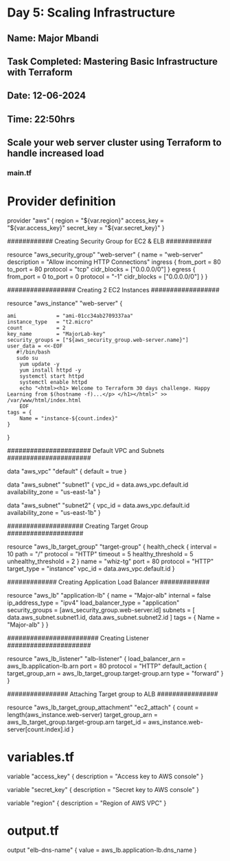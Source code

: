 # Day 5: Scaling Infrastructure

## Name: Major Mbandi
## Task Completed: Mastering Basic Infrastructure with Terraform
## Date: 12-06-2024
## Time: 22:50hrs

## Scale your web server cluster using Terraform to handle increased load

### main.tf
# Provider definition
provider "aws" {
    region     = "${var.region}"
    access_key = "${var.access_key}"
    secret_key = "${var.secret_key}"
}

############ Creating Security Group for EC2 & ELB ############

resource "aws_security_group" "web-server" {
    name        = "web-server"
    description = "Allow incoming HTTP Connections"
    ingress {
        from_port   = 80
        to_port     = 80
        protocol    = "tcp"
        cidr_blocks = ["0.0.0.0/0"]
    }
    egress {
        from_port   = 0
        to_port     = 0
        protocol    = "-1"
        cidr_blocks = ["0.0.0.0/0"]
    }
}

 ################## Creating 2 EC2 Instances ##################

resource "aws_instance" "web-server" {

    ami             = "ami-01cc34ab2709337aa"
    instance_type   = "t2.micro"
    count           = 2
    key_name        = "MajorLab-key"
    security_groups = ["${aws_security_group.web-server.name}"]
    user_data = <<-EOF
       #!/bin/bash
       sudo su
        yum update -y
        yum install httpd -y
        systemctl start httpd
        systemctl enable httpd
        echo "<html><h1> Welcome to Terraform 30 days challenge. Happy Learning from $(hostname -f)...</p> </h1></html>" >> /var/www/html/index.html
        EOF
    tags = {
        Name = "instance-${count.index}"
    }
}

###################### Default VPC and Subnets ######################

data "aws_vpc" "default" {
    default = true
}

data "aws_subnet" "subnet1" {
    vpc_id = data.aws_vpc.default.id
    availability_zone = "us-east-1a"
}

data "aws_subnet" "subnet2" {
    vpc_id = data.aws_vpc.default.id
    availability_zone = "us-east-1b"
}

#################### Creating Target Group ####################

resource "aws_lb_target_group" "target-group" {
    health_check {
        interval            = 10
        path                = "/"
        protocol            = "HTTP"
        timeout             = 5
        healthy_threshold   = 5
        unhealthy_threshold = 2
    }
    name          = "whiz-tg"
    port          = 80
    protocol      = "HTTP"
    target_type   = "instance"
    vpc_id = data.aws_vpc.default.id
}

############# Creating Application Load Balancer #############

resource "aws_lb" "application-lb" {
    name            = "Major-alb"
    internal        = false
    ip_address_type     = "ipv4"
    load_balancer_type = "application"
    security_groups = [aws_security_group.web-server.id]
    subnets = [
                data.aws_subnet.subnet1.id,
                data.aws_subnet.subnet2.id
                ]
    tags = {
        Name = "Major-alb"
    }
}

######################## Creating Listener ######################

resource "aws_lb_listener" "alb-listener" {
    load_balancer_arn          = aws_lb.application-lb.arn
    port                       = 80
    protocol                   = "HTTP"
    default_action {
        target_group_arn         = aws_lb_target_group.target-group.arn
        type                     = "forward"
    }
}

################ Attaching Target group to ALB ################

resource "aws_lb_target_group_attachment" "ec2_attach" {
    count = length(aws_instance.web-server)
    target_group_arn = aws_lb_target_group.target-group.arn
    target_id        = aws_instance.web-server[count.index].id
}

# variables.tf
variable "access_key" {
  description = "Access key to AWS console"
}

variable "secret_key" {
  description = "Secret key to AWS console"
}

variable "region" {
  description = "Region of AWS VPC"
}

# output.tf
output "elb-dns-name" {
  value = aws_lb.application-lb.dns_name
}
